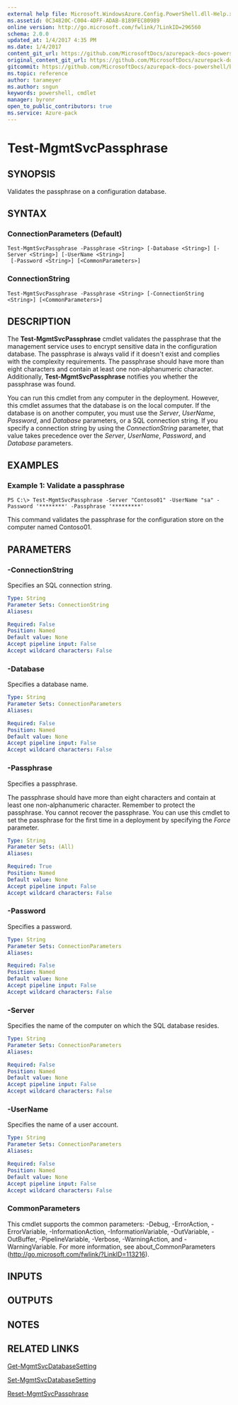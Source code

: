 ```yaml
---
external help file: Microsoft.WindowsAzure.Config.PowerShell.dll-Help.xml
ms.assetid: 0C34820C-C004-4DFF-ADAB-8189FEC80989
online version: http://go.microsoft.com/fwlink/?LinkID=296560
schema: 2.0.0
updated_at: 1/4/2017 4:35 PM
ms.date: 1/4/2017
content_git_url: https://github.com/MicrosoftDocs/azurepack-docs-powershell/blob/live/AzurePack-cmdlets/Configuration/v1.0/Test-MgmtSvcPassphrase.md
original_content_git_url: https://github.com/MicrosoftDocs/azurepack-docs-powershell/blob/live/AzurePack-cmdlets/Configuration/v1.0/Test-MgmtSvcPassphrase.md
gitcommit: https://github.com/MicrosoftDocs/azurepack-docs-powershell/blob/676435fba79c23d58e9141828e751b939d2694b8/AzurePack-cmdlets/Configuration/v1.0/Test-MgmtSvcPassphrase.md
ms.topic: reference
author: tarameyer
ms.author: sngun
keywords: powershell, cmdlet
manager: byronr
open_to_public_contributors: true
ms.service: Azure-pack
---
```


# Test-MgmtSvcPassphrase

## SYNOPSIS
Validates the passphrase on a configuration database.

## SYNTAX

### ConnectionParameters (Default)
```
Test-MgmtSvcPassphrase -Passphrase <String> [-Database <String>] [-Server <String>] [-UserName <String>]
 [-Password <String>] [<CommonParameters>]
```

### ConnectionString
```
Test-MgmtSvcPassphrase -Passphrase <String> [-ConnectionString <String>] [<CommonParameters>]
```

## DESCRIPTION
The **Test-MgmtSvcPassphrase** cmdlet validates the passphrase that the management service uses to encrypt sensitive data in the configuration database.
The passphrase is always valid if it doesn't exist and complies with the complexity requirements.
The passphrase should have more than eight characters and contain at least one non-alphanumeric character.
Additionally, **Test-MgmtSvcPassphrase** notifies you whether the passphrase was found.

You can run this cmdlet from any computer in the deployment.
However, this cmdlet assumes that the database is on the local computer.
If the database is on another computer, you must use the *Server*, *UserName*, *Password*, and *Database* parameters, or a SQL connection string.
If you specify a connection string by using the *ConnectionString* parameter, that value takes precedence over the *Server*, *UserName*, *Password*, and *Database* parameters.

## EXAMPLES

### Example 1: Validate a passphrase
```
PS C:\> Test-MgmtSvcPassphrase -Server "Contoso01" -UserName "sa" -Password '********' -Passphrase '*********'
```

This command validates the passphrase for the configuration store on the computer named Contoso01.

## PARAMETERS

### -ConnectionString
Specifies an SQL connection string.

```yaml
Type: String
Parameter Sets: ConnectionString
Aliases: 

Required: False
Position: Named
Default value: None
Accept pipeline input: False
Accept wildcard characters: False
```

### -Database
Specifies a database name.

```yaml
Type: String
Parameter Sets: ConnectionParameters
Aliases: 

Required: False
Position: Named
Default value: None
Accept pipeline input: False
Accept wildcard characters: False
```

### -Passphrase
Specifies a passphrase.

The passphrase should have more than eight characters and contain at least one non-alphanumeric character.
Remember to protect the passphrase.
You cannot recover the passphrase.
You can use this cmdlet to set the passphrase for the first time in a deployment by specifying the *Force* parameter.

```yaml
Type: String
Parameter Sets: (All)
Aliases: 

Required: True
Position: Named
Default value: None
Accept pipeline input: False
Accept wildcard characters: False
```

### -Password
Specifies a password.

```yaml
Type: String
Parameter Sets: ConnectionParameters
Aliases: 

Required: False
Position: Named
Default value: None
Accept pipeline input: False
Accept wildcard characters: False
```

### -Server
Specifies the name of the computer on which the SQL database resides.

```yaml
Type: String
Parameter Sets: ConnectionParameters
Aliases: 

Required: False
Position: Named
Default value: None
Accept pipeline input: False
Accept wildcard characters: False
```

### -UserName
Specifies the name of a user account.

```yaml
Type: String
Parameter Sets: ConnectionParameters
Aliases: 

Required: False
Position: Named
Default value: None
Accept pipeline input: False
Accept wildcard characters: False
```

### CommonParameters
This cmdlet supports the common parameters: -Debug, -ErrorAction, -ErrorVariable, -InformationAction, -InformationVariable, -OutVariable, -OutBuffer, -PipelineVariable, -Verbose, -WarningAction, and -WarningVariable. For more information, see about_CommonParameters (http://go.microsoft.com/fwlink/?LinkID=113216).

## INPUTS

## OUTPUTS

## NOTES

## RELATED LINKS

[Get-MgmtSvcDatabaseSetting](xref:Configuration/v1.0/Get-MgmtSvcDatabaseSetting.md)

[Set-MgmtSvcDatabaseSetting](xref:Configuration/v1.0/Set-MgmtSvcDatabaseSetting.md)

[Reset-MgmtSvcPassphrase](xref:Configuration/v1.0/Reset-MgmtSvcPassphrase.md)



